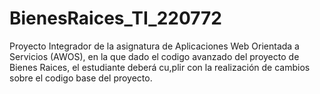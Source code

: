 # BienesRaices_TI_220772
Proyecto Integrador de la asignatura de Aplicaciones Web Orientada a Servicios (AWOS), en la que dado el codigo avanzado del proyecto de Bienes Raices, el estudiante deberá cu,plir con la realización de cambios sobre el codigo base del proyecto.
